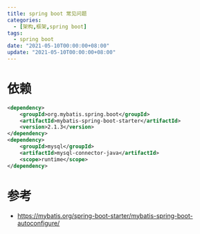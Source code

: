 ```yaml
---
title: spring boot 常见问题
categories: 
  - [架构,框架,spring boot]
tags:
  - spring boot
date: "2021-05-10T00:00:00+08:00"
update: "2021-05-10T00:00:00+08:00"
---
```


# 依赖

```xml
<dependency>
    <groupId>org.mybatis.spring.boot</groupId>
    <artifactId>mybatis-spring-boot-starter</artifactId>
    <version>2.1.3</version>
</dependency>
<dependency>
  	<groupId>mysql</groupId>
  	<artifactId>mysql-connector-java</artifactId>
  	<scope>runtime</scope>
</dependency>
```

# 参考

- https://mybatis.org/spring-boot-starter/mybatis-spring-boot-autoconfigure/